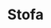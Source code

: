 ---
title: "Stofa"
aliases: [/stofa/]
pagetitle: "Stofa-case | Læs om deres app til optimering af trådløs dækning"
description: "Stofa ville gøre det let for deres kunder at forbedre WIFI'en. Dette blev i samarbejde med Holion til en spændende ny app."

company: "Stofa A/S"
companyLogo: "stofa.png"
link: "stofa"
color: "#DB002A"
img: "/img/cases/stofa.png"
imgHeader: "/img/cases/stofa_header.svg"
imgName: "/img/cases/stofa_name.svg"
header: "Nem hjælp til bedre trådløs dækning"
casedescription: "[Stofa](https://stofa.dk) ville gerne gøre det lettere og sjovere for deres kunder at hjælpe dem selv med at forbedre deres Wi-Fi i hjemmet."
weight: 1

testimonial: "Jeg havde brug for en knivskarp udvikler, der kunne samle et eksisterende halvfærdigt Xamarin app projekt op, og 2 uger efter være lead udvikler på det. Det finder man ikke bare lige, men det fandt jeg med Holion. Har kun pæne ord om kvaliteten af arbejdet, kompetencer og fleksibiliteten fra Holions side."
testimonialBy: "Martin Wickings"
testimonialByImg: 
  path: "mw.jpg"
testimonialByLink: "https://www.linkedin.com/in/wickings/"
testimonialByTitle: "Senior Business Developer"


testimonialHeader: "Stofa ville gerne gøre det lettere og sjovere for deres kunder at hjælpe dem selv med at forbedre deres Wi-Fi i hjemmet. Derfor havde de brug for en app til både iPhone og Android, som brugere kan anvende til at optimere den trådløse dækning i hjemmet.



Appen skulle være nytænkende, brugervenlig og anderledes end de andre løsninger på markedet - og det blev den ved bl.a. at anvende kamerafunktionen til at kortlægge hjemmet vha. Augmented Reality. WifiScanneren, som appen kom til at hedde, lå kort efter udgivelsen som den mest downloadede app i både [App Store](https://itunes.apple.com/dk/app/wifiscanneren/id1381401346?mt=8) og [Google Play](https://play.google.com/store/apps/details?id=dk.stofa.wifiscanneren)."


testimonialHolionRolle: "Holion kom først sent ind i projektet, da de eksterne konsulenter, som Stofa først havde hyret, ikke havde mulighed for at hjælpe Stofa helt i mål med udviklingen. Holion overtog dermed en app, som kun var halvvejs i udviklingsforløbet.


Hurtigt lykkedes det dog at få overblik over den kodebase, der allerede var blevet udviklet, så Holion effektivt kunne bygge videre på de grundsten, der allerede var sat. Efter en kompetent arbejdsindsats havde Holion hjulpet Stofa helt i mål med en fuldt udviklet og færdig app.


Undervejs kunne Holion give værdiskabende input og kyndig rådgivning i forbindelse med udvikling af yderligere features til appen. Selv om appen nu er færdigudviklet, samarbejder Holion stadig med Stofa om vedligeholdelse og nyudvikling af appen."

testimonialTeknikken: "Appen er udviklet både til iPhone og Android og baseret på [Xamarin](https://visualstudio.microsoft.com/xamarin), hvilket har gjort det muligt at genbruge hovedparten af koden på tværs af de to platforme - og dette til trods for, at appen benytter Augmented Reality (AR), der i sig selv er meget platformspecifik.


AR anvendes bl.a. til at animere farvede bolde ind i det billede, som vises via telefonens kamera, når brugeren går rundt i sin bolig for at kortlægge sit Wi-Fi netværk. Boldene indikerer kvaliteten af netværket på det sted, som telefonen befinder sig.


Når kortlægningen er slut, vises en række råd til forbedring af netværket. Disse råd - både den faktiske tekst samt logikken, der bestemmer, om de skal vises eller ej - ligger i et CMS system og kan opdateres, uden at der skal udgives en ny version af appen.


For at få samme oplevelse på både iPhone og Android var Holion nødt til at gøre en af Googles AR-komponenter til Android, [Sceneform](https://github.com/google-ar/sceneform-android-sdk), brugbar fra Xamarin. En sådan opgave varetages normalt af Xamarin selv."

---